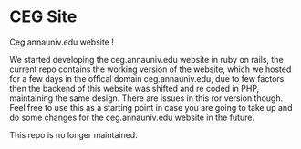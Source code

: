 # CEG Site


Ceg.annauniv.edu website ! 

We started developing the ceg.annauniv.edu website in ruby on rails, the current repo contains the working version of the website, which we hosted for a few days in the offical domain ceg.annauniv.edu, due to few factors then the backend of this website was shifted and re coded in PHP, maintaining the same design. There are issues in this ror version though. Feel free to use this as a starting point in case you are going to take up and do some changes for the ceg.annauniv.edu website in the future. 

This repo is no longer maintained.
